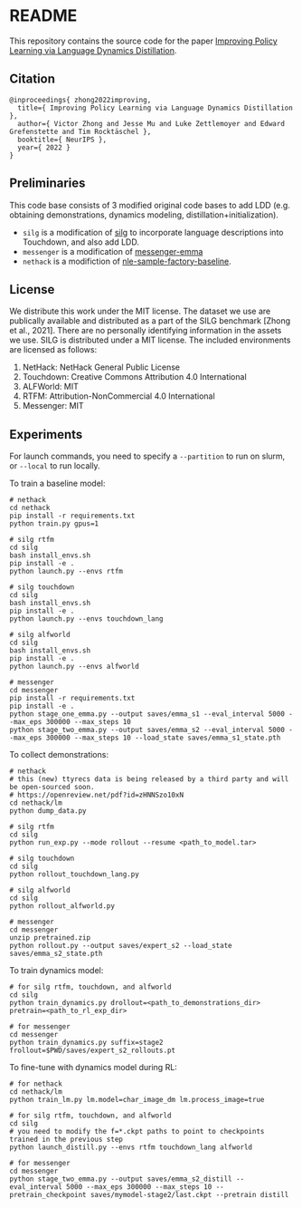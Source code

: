 # README
This repository contains the source code for the paper [Improving Policy Learning via Language Dynamics Distillation](#).

## Citation

```
@inproceedings{ zhong2022improving,
  title={ Improving Policy Learning via Language Dynamics Distillation },
  author={ Victor Zhong and Jesse Mu and Luke Zettlemoyer and Edward Grefenstette and Tim Rocktäschel },
  booktitle={ NeurIPS },
  year={ 2022 }
}
```

## Preliminaries
This code base consists of 3 modified original code bases to add LDD (e.g. obtaining demonstrations, dynamics modeling, distillation+initialization).
- `silg` is a modification of [silg](https://github.com/vzhong/silg) to incorporate language descriptions into Touchdown, and also add LDD.
- `messenger` is a modification of [messenger-emma](https://github.com/ahjwang/messenger-emma)
- `nethack` is a modifiction of [nle-sample-factory-baseline](https://github.com/Miffyli/nle-sample-factory-baseline).

## License

We distribute this work under the MIT license. The dataset we use are publically available and
distributed as a part of the SILG benchmark [Zhong et al., 2021]. There are no personally identifying
information in the assets we use. SILG is distributed under a MIT license. The included environments
are licensed as follows:
1. NetHack: NetHack General Public License
2. Touchdown: Creative Commons Attribution 4.0 International
3. ALFWorld: MIT
4. RTFM: Attribution-NonCommercial 4.0 International
5. Messenger: MIT

## Experiments
For launch commands, you need to specify a `--partition` to run on slurm, or `--local` to run locally.

To train a baseline model:

```
# nethack
cd nethack
pip install -r requirements.txt
python train.py gpus=1

# silg rtfm
cd silg
bash install_envs.sh
pip install -e .
python launch.py --envs rtfm

# silg touchdown
cd silg
bash install_envs.sh
pip install -e .
python launch.py --envs touchdown_lang

# silg alfworld
cd silg
bash install_envs.sh
pip install -e .
python launch.py --envs alfworld

# messenger
cd messenger
pip install -r requirements.txt
pip install -e .
python stage_one_emma.py --output saves/emma_s1 --eval_interval 5000 --max_eps 300000 --max_steps 10
python stage_two_emma.py --output saves/emma_s2 --eval_interval 5000 --max_eps 300000 --max_steps 10 --load_state saves/emma_s1_state.pth
```

To collect demonstrations:

```
# nethack
# this (new) ttyrecs data is being released by a third party and will be open-sourced soon.
# https://openreview.net/pdf?id=zHNNSzo10xN
cd nethack/lm
python dump_data.py

# silg rtfm
cd silg
python run_exp.py --mode rollout --resume <path_to_model.tar>

# silg touchdown
cd silg
python rollout_touchdown_lang.py

# silg alfworld
cd silg
python rollout_alfworld.py

# messenger
cd messenger
unzip pretrained.zip
python rollout.py --output saves/expert_s2 --load_state saves/emma_s2_state.pth
```

To train dynamics model:

```
# for silg rtfm, touchdown, and alfworld
cd silg
python train_dynamics.py drollout=<path_to_demonstrations_dir> pretrain=<path_to_rl_exp_dir>

# for messenger
cd messenger
python train_dynamics.py suffix=stage2 frollout=$PWD/saves/expert_s2_rollouts.pt
```

To fine-tune with dynamics model during RL:
```
# for nethack
cd nethack/lm
python train_lm.py lm.model=char_image_dm lm.process_image=true

# for silg rtfm, touchdown, and alfworld
cd silg
# you need to modify the f=*.ckpt paths to point to checkpoints trained in the previous step
python launch_distill.py --envs rtfm touchdown_lang alfworld

# for messenger
cd messenger
python stage_two_emma.py --output saves/emma_s2_distill --eval_interval 5000 --max_eps 300000 --max_steps 10 --pretrain_checkpoint saves/mymodel-stage2/last.ckpt --pretrain distill
```
